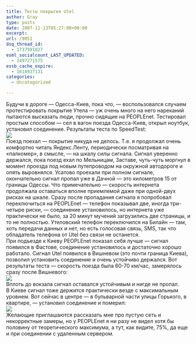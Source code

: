 ```yaml
---
title: Тесты покрытия Utel
author: Gray
type: posts
date: 2007-11-13T05:27:00+00:00
excerpt:
url: /9051
dsq_thread_id:
  - 1737991827
esml_socialcount_LAST_UPDATED:
  - 1497271575
essb_cache_expire:
  - 1614927131
categories:
  - Uncategorized

---
```








Будучи в дороге &#8212; Одесса-Киев, пока что, &#8212; воспользовался случаем протестировать покрытие Утела &#8212; уж очень много на него нареканий пытаются высказать люди, прочно сидящие на PEOPLEnet. Тестировал простым способом &#8212; сел в вагон поезда Одесса-Киев, открыл ноутбук, установил соединение. Результаты теста по SpeedTest:  
<img src="https://i0.wp.com/www.speedtest.net/result/201516762.png?w=740" data-recalc-dims="1" /> </img>  
Поезд поехал &#8212; покрытие никуда не делось. Т.е. я продолжал очень комфортно читать Яндекс.Ленту, периодически посматривая на &#171;палкомер&#187;, в смысле, &#8212; на шкалу силы сигнала. Сигнал уверенно держался, пока поезд ехал по Мельницам, Заставе, чуть-чуть моргнул в момент проезда под новым путепроводом на окружной автодороге и опять выровнялся. Усатово проехали при полном сигнале, окончательно сигнал пропал уже в Дачной &#8212; это километров 15 от границы Одессы. Что примечательно &#8212; скорость интернета продолжала оставаться вполне приемлемой даже при одной-двух рисках на шкале. Сразу после пропадания сигнала я попробовал переключиться на PEOPLEnet &#8212; телефон показывал две, иногда три-четыре риски, &#8212; соединение установилось, но интернета уже практически не было, за 20 минут мучений загрузились две страницы, и то не полностью. Утеловский телефон переключился на Билайн &#8212; там, хоть передачи данных и нет, но есть голосовая связь, SMS, так что обладатель телефона от Utel без связи не останется.  
При подъезде к Киеву PEOPLEnet показал себя лучше &#8212; сигнал появился в Фастове, соединение установилось и достаточно хорошо работало. Сигнал Utel появился в Вишневом (это почти граница Киева), позволил установить соединение и очень устойчиво держался. Вот результаты теста &#8212; скорость поезда была 60-70 км/час, замерялось сразу после Вишневого:  
<img src="https://i1.wp.com/www.speedtest.net/result/201654594.png?w=740" data-recalc-dims="1" /> </img>  
Вплоть до вокзала сигнал оставался устойчивым и нигде не пропал.  
В Киеве сигнал тоже держится практически везде с максимальным уровнем. Вот сейчас в центре &#8212; в бульварной части улицы Горького, в квартире, &#8212; установил соединение и померил:  
[<img src="https://i0.wp.com/www.speedtest.net/result/201667823.png?w=740" data-recalc-dims="1" />][1]  
Желающие приглашаются рассказать мне про пустую сеть и некорректные замеры, но у PEOPLEnet я ни разу не видел хотя бы половину от теоретического максимума, а тут, как видите, 75%, да еще и при соединении с удаленным сервером.

 [1]: http://www.speedtest.net